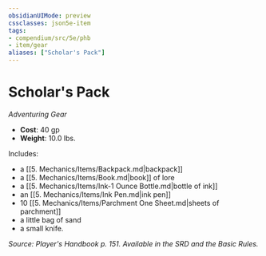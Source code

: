 ```yaml
---
obsidianUIMode: preview
cssclasses: json5e-item
tags:
- compendium/src/5e/phb
- item/gear
aliases: ["Scholar's Pack"]
---
```

# Scholar's Pack
*Adventuring Gear*  

- **Cost**: 40 gp
- **Weight**: 10.0 lbs.

Includes:

- a [[5. Mechanics/Items/Backpack.md\|backpack]]  
- a [[5. Mechanics/Items/Book.md\|book]] of lore  
- a [[5. Mechanics/Items/Ink-1 Ounce Bottle.md\|bottle of ink]]  
- an [[5. Mechanics/Items/Ink Pen.md\|ink pen]]  
- 10 [[5. Mechanics/Items/Parchment One Sheet.md\|sheets of parchment]]  
- a little bag of sand  
- a small knife.  

*Source: Player's Handbook p. 151. Available in the SRD and the Basic Rules.*